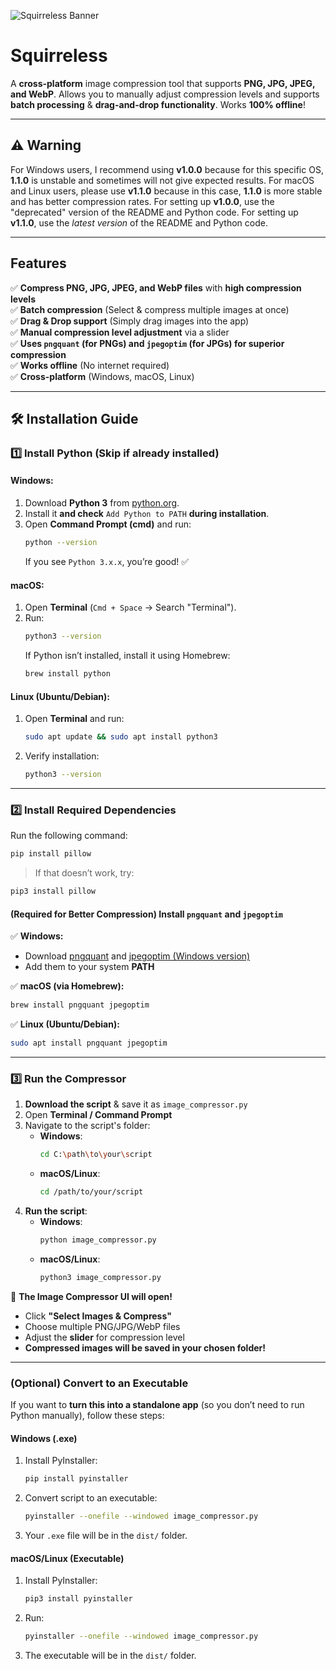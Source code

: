 ![Squirreless Banner](https://raw.githubusercontent.com/Arata621/Squirreless/main/Config/banner.png)

# Squirreless

A **cross-platform** image compression tool that supports **PNG, JPG, JPEG, and WebP**. Allows you to manually adjust compression levels and supports **batch processing** & **drag-and-drop functionality**. Works **100% offline**!

---

## ⚠️ Warning
For Windows users, I recommend using **v1.0.0** because for this specific OS, **1.1.0** is unstable and sometimes will not give expected results. For macOS and Linux users, please use **v1.1.0** because in this case, **1.1.0** is more stable and has better compression rates. For setting up **v1.0.0**, use the "deprecated" version of the README and Python code. For setting up **v1.1.0**, use the *latest version* of the README and Python code.

---

## Features
✅ **Compress PNG, JPG, JPEG, and WebP files** with **high compression levels**  
✅ **Batch compression** (Select & compress multiple images at once)  
✅ **Drag & Drop support** (Simply drag images into the app)  
✅ **Manual compression level adjustment** via a slider  
✅ **Uses `pngquant` (for PNGs) and `jpegoptim` (for JPGs) for superior compression**  
✅ **Works offline** (No internet required)  
✅ **Cross-platform** (Windows, macOS, Linux)  

---

## 🛠 Installation Guide

### **1️⃣ Install Python** (Skip if already installed)

#### Windows:
1. Download **Python 3** from [python.org](https://www.python.org/downloads/windows/).
2. Install it **and check** `Add Python to PATH` **during installation**.
3. Open **Command Prompt (cmd)** and run:
   ```bash
   python --version
   ```
   If you see `Python 3.x.x`, you’re good! ✅

#### macOS:
1. Open **Terminal** (`Cmd + Space` → Search "Terminal").
2. Run:
   ```bash
   python3 --version
   ```
   If Python isn’t installed, install it using Homebrew:
   ```bash
   brew install python
   ```

#### Linux (Ubuntu/Debian):
1. Open **Terminal** and run:
   ```bash
   sudo apt update && sudo apt install python3
   ```
2. Verify installation:
   ```bash
   python3 --version
   ```

---

### **2️⃣ Install Required Dependencies**
Run the following command:
```bash
pip install pillow
```
> If that doesn’t work, try:
```bash
pip3 install pillow
```

#### **(Required for Better Compression)** Install `pngquant` and `jpegoptim`

✅ **Windows:**
- Download [pngquant](https://pngquant.org/) and [jpegoptim (Windows version)](https://github.com/imagemin/jpegoptim-bin)
- Add them to your system **PATH**

✅ **macOS (via Homebrew):**
```bash
brew install pngquant jpegoptim
```
✅ **Linux (Ubuntu/Debian):**
```bash
sudo apt install pngquant jpegoptim
```

---

### **3️⃣ Run the Compressor**
1. **Download the script** & save it as `image_compressor.py`
2. Open **Terminal / Command Prompt**
3. Navigate to the script's folder:
   - **Windows**:
     ```bash
     cd C:\path\to\your\script
     ```
   - **macOS/Linux**:
     ```bash
     cd /path/to/your/script
     ```
4. **Run the script**:
   - **Windows**:
     ```bash
     python image_compressor.py
     ```
   - **macOS/Linux**:
     ```bash
     python3 image_compressor.py
     ```

🎉 **The Image Compressor UI will open!**
- Click **"Select Images & Compress"**
- Choose multiple PNG/JPG/WebP files
- Adjust the **slider** for compression level
- **Compressed images will be saved in your chosen folder!**

---

### **(Optional) Convert to an Executable**
If you want to **turn this into a standalone app** (so you don’t need to run Python manually), follow these steps:

#### **Windows (.exe)**
1. Install PyInstaller:
   ```bash
   pip install pyinstaller
   ```
2. Convert script to an executable:
   ```bash
   pyinstaller --onefile --windowed image_compressor.py
   ```
3. Your `.exe` file will be in the `dist/` folder.

#### **macOS/Linux (Executable)**
1. Install PyInstaller:
   ```bash
   pip3 install pyinstaller
   ```
2. Run:
   ```bash
   pyinstaller --onefile --windowed image_compressor.py
   ```
3. The executable will be in the `dist/` folder.

